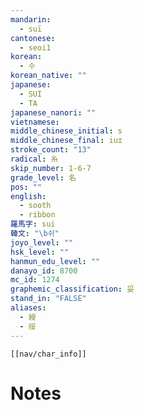 ```yaml
---
mandarin:
  - suī
cantonese:
  - seoi1
korean:
  - 수
korean_native: ""
japanese:
  - SUI
  - TA
japanese_nanori: ""
vietnamese:
middle_chinese_initial: s
middle_chinese_final: iuɪ
stroke_count: "13"
radical: 糸
skip_number: 1-6-7
grade_level: 名
pos: ""
english:
  - sooth
  - ribbon
羅馬字: sui
韓文: "\b쉬"
joyo_level: ""
hsk_level: ""
hanmun_edu_level: ""
danayo_id: 8700
mc_id: 1274
graphemic_classification: 妥
stand_in: "FALSE"
aliases:
  - 綬
  - 绥
---
```

```meta-bind-embed
[[nav/char_info]]
```

# Notes
